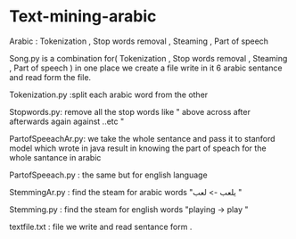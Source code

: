 # Text-mining-arabic
Arabic :  Tokenization , Stop words removal , Steaming , Part of speech 

Song.py is a combination for( Tokenization , Stop words removal , Steaming , Part of speech ) in one place
we create a file write in it 6 arabic sentance and read form the file. 

Tokenization.py :split each arabic word from the other 

Stopwords.py: remove all the stop words like " above across after afterwards again against ..etc " 

PartofSpeeachAr.py: we take the whole sentance and pass it to stanford model which wrote in java
result in knowing the part of speach for the whole santance in arabic 

PartofSpeeach.py	: the same but for english language 

StemmingAr.py	: find the steam for arabic words "يلعب -> لعب " 

Stemming.py : 	 find the steam for english words "playing -> play " 

textfile.txt : file we write and read sentance form .
